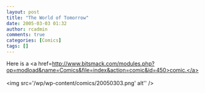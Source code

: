 ```yaml
---
layout: post
title: "The World of Tomorrow"
date: 2005-03-03 01:32
author: rcadmin
comments: true
categories: [Comics]
tags: []
---
```

Here is a <a href=http://www.bitsmack.com/modules.php?op=modload&name=Comics&file=index&action=comic&id=450>comic.</a><Br><br><!--more--><img src='/wp/wp-content/comics/20050303.png' alt'' />
